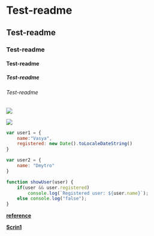 # Test-readme
## Test-readme
### Test-readme
#### Test-readme
##### Test-readme
###### Test-readme

![](http://vsviti.com.ua/wp-content/uploads/2018/10/images-1.jpg)

![](https://prnt.sc/pw51j0)


```js
var user1 = {
	name:"Vasya",
	registered: new Date().toLocaleDateString()
}

var user2 = {
	name: "Dmytro"
}

function showUser(user) {
	if(user && user.registered)
		console.log(`Registered user: ${user.name}`);
	else console.log("false");
}
```

[**reference**](https://js-lessons.glitch.me/literals)

[**Scrin1**](https://prnt.sc/pw51j0)
